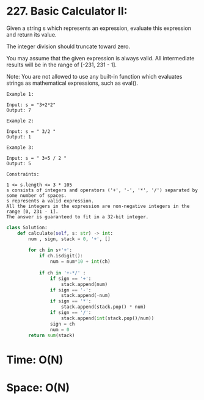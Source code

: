# 227. Basic Calculator II:

Given a string s which represents an expression, evaluate this expression and return its value. 

The integer division should truncate toward zero.

You may assume that the given expression is always valid. All intermediate results will be in the range of [-231, 231 - 1].

Note: You are not allowed to use any built-in function which evaluates strings as mathematical expressions, such as eval().

 
```
Example 1:

Input: s = "3+2*2"
Output: 7
```

```
Example 2:

Input: s = " 3/2 "
Output: 1
```
```
Example 3:

Input: s = " 3+5 / 2 "
Output: 5
```
```
Constraints:

1 <= s.length <= 3 * 105
s consists of integers and operators ('+', '-', '*', '/') separated by some number of spaces.
s represents a valid expression.
All the integers in the expression are non-negative integers in the range [0, 231 - 1].
The answer is guaranteed to fit in a 32-bit integer.
```

```python
class Solution:
    def calculate(self, s: str) -> int:
        num , sign, stack = 0, '+', []
        
        for ch in s+'+':
            if ch.isdigit():
                num = num*10 + int(ch)
            
            if ch in '+-*/' :     
                if sign == '+':
                    stack.append(num)
                if sign == '-':
                    stack.append(-num)  
                if sign == '*':
                    stack.append(stack.pop() * num)
                if sign == '/':
                    stack.append(int(stack.pop()/num))
                sign = ch
                num = 0
        return sum(stack)
```


# Time: O(N)
# Space: O(N)
